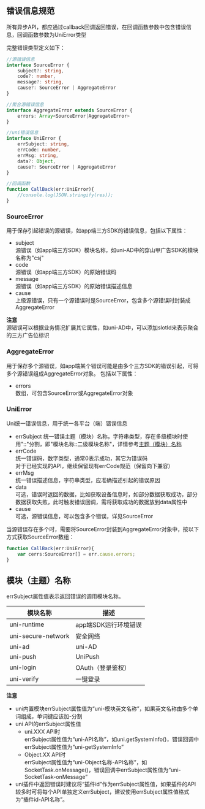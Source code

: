 ## 错误信息规范  
所有异步API，都应通过callback回调返回错误，在回调函数参数中包含错误信息，回调函数参数为UniError类型

完整错误类型定义如下：
```ts  
//源错误信息
interface SourceError {
    subject?: string,
    code?: number,
    message?: string,
    cause?: SourceError | AggregateError
}

//聚合源错误信息
interface AggregateError extends SourceError {
	errors: Array<SourceError|AggregateError>
}

//uni错误信息
interface UniError {
	errSubject: string,
	errCode: number,
	errMsg: string,
	data?: Object,
	cause?: SourceError | AggregateError
}

//回调函数
function CallBack(err:UniError){
	//console.log(JSON.stringify(res));
}
```  

### SourceError  
用于保存引起错误的源错误，如app端三方SDK的错误信息，包括以下属性：
- subject  
	源错误（如app端三方SDK）模块名称，如uni-AD中的穿山甲广告SDK的模块名称为"csj"
- code  
	源错误（如app端三方SDK）的原始错误码  
- message  
	源错误（如app端三方SDK）的原始错误描述信息  
- cause  
	上级源错误，只有一个源错误时是SourceError，包含多个源错误时封装成AggregateError  

**注意**  
源错误可以根据业务情况扩展其它属性，如uni-AD中，可以添加slotId来表示聚合的三方广告位标识

### AggregateError  
用于保存多个源错误，如app端某个错误可能是由多个三方SDK的错误引起，可将多个源错误组成AggregateError对象。
包括以下属性：
- errors  
	数组，可包含SourceError或AggregateError对象  

### UniError  
Uni统一错误信息，用于统一各平台（端）错误信息  
- errSubject
	统一错误主题（模块）名称，字符串类型，存在多级模块时使用"::"分割，即"模块名称::二级模块名称"，详情参考[主题（模块）名称](#主题（模块）名称)
- errCode  
	统一错误码，数字类型，通常0表示成功，其它为错误码  
	对于已经实现的API，继续保留现有errCode规范（保留向下兼容）  
- errMsg  
	统一错误描述信息，字符串类型，应准确描述引起的错误原因  
- data  
	可选，错误时返回的数据，比如获取设备信息时，如部分数据获取成功，部分数据获取失败，此时触发错误回调，需将获取成功的数据放到data属性中  
- cause  
	可选，源错误信息，可以包含多个错误，详见SourceError


当源错误存在多个时，需要将SourceError封装到AggregateError对象中，按以下方式获取SourceError数组：
```ts
function CallBack(err:UniError){
	var cerrs:SourceError[] = err.cause.errors;
}
```


## 模块（主题）名称  

errSubject属性值表示返回错误的调用模块名称。

|模块名称|描述|
|----|----|
| uni-runtime | app端SDK运行环境错误 |
| uni-secure-network | 安全网络 |
| uni-ad | uni-AD |
| uni-push | UniPush |
| uni-login | OAuth（登录鉴权） |
| uni-verify | 一键登录 |


**注意**  
- uni内置模块errSubject属性值为“uni-模块英文名称”，如果英文名称由多个单词组成，单词键应该加-分割
- uni API的errSubject属性值
	+ uni.XXX API时  
	errSubject属性值为“uni-API名称”，如uni.getSystemInfo()，错误回调中errSubject属性值为“uni-getSystemInfo”  
	+ Object.XX API时  
	errSubject属性值为“uni-Object名称-API名称”，如SocketTask.onMessage()，错误回调中errSubject属性值为“uni-SocketTask-onMessage”  
- uni插件中返回错误时建议将“插件id”作为errSubject属性值，如果插件的API较多时可将每个API单独定义errSubject，建议使用errSubject属性值格式为“插件id-API名称”。  



